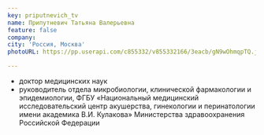 ```yaml
---
key: priputnevich_tv
name: Припутневич Татьяна Валерьевна
feature: false
company: 
city: 'Россия, Москва'
photoURL: https://pp.userapi.com/c855332/v855332166/3eacb/gN9wOhmqpTQ.jpg

---
```

- доктор медицинских наук
- руководитель отдела микробиологии, клинической фармакологии и эпидемиологии, ФГБУ «Национальный медицинский исследовательский центр акушерства, гинекологии и перинатологии имени академика В.И. Кулакова» Министерства здравоохранения Российской Федерации